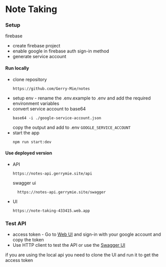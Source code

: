 
# Note Taking

### Setup

firebase
- create firebase project
- enable google in firebase auth sign-in method
- generate service account

#### Run locally
- clone repository 
    ```
    https://github.com/Gerry-Mie/notes
    ```
- setup env - rename the .env.example to .env and add the required environment variables
- convert service  account to base64
    ```shell
    base64 -i ./google-service-account.json
    ```
  copy the output and add to .env `GOOGLE_SERVICE_ACCOUNT` 
- start the app
    ```shell
    npm run start:dev
    ```
#### Use deployed version
- API
    ```
    https://notes-api.gerrymie.site/api
    ```
  swagger ui
  ```
    https://notes-api.gerrymie.site/swagger
    ```
- UI
    ```
    https://note-taking-433415.web.app
    ```
  
### Test API
- access token - 
  Go to [Web UI](https://note-taking-433415.web.app) and sign-in with your google account and copy the token
- Use HTTP client to test the API or use the [Swagger UI](https://notes-api.gerrymie.site/swagger)


if you are using the local api you need to clone the UI and run it to get the access token
